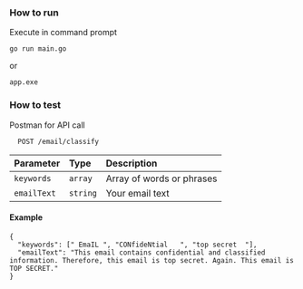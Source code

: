 ### How to run

Execute in command prompt

```
go run main.go
```

or

```
app.exe
```

### How to test

Postman for API call

```http
  POST /email/classify
```

| Parameter   | Type     | Description               |
| :---------- | :------- | :------------------------ |
| `keywords`  | `array`  | Array of words or phrases |
| `emailText` | `string` | Your email text           |

#### Example

```
{
  "keywords": [" EmaIL ", "CONfideNtial   ", "top secret  "],
  "emailText": "This email contains confidential and classified information. Therefore, this email is top secret. Again. This email is TOP SECRET."
}
```
